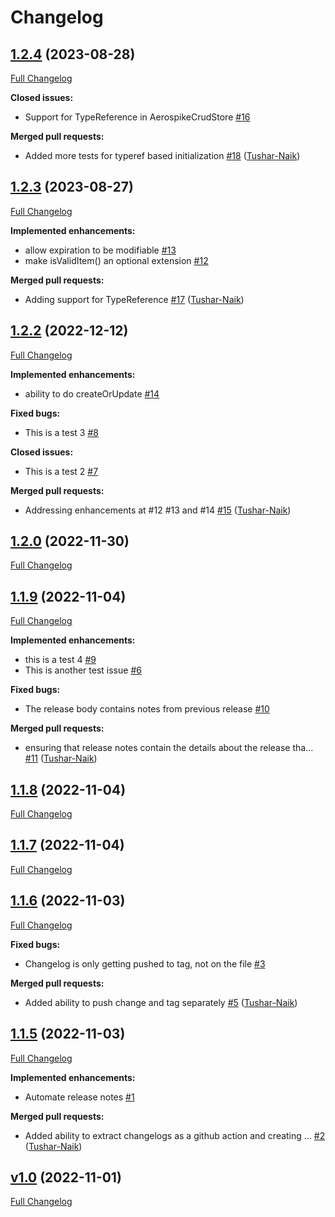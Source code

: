 # Changelog

## [1.2.4](https://github.com/livetheoogway/crud-store/tree/1.2.4) (2023-08-28)

[Full Changelog](https://github.com/livetheoogway/crud-store/compare/1.2.3...1.2.4)

**Closed issues:**

- Support for TypeReference in AerospikeCrudStore [\#16](https://github.com/livetheoogway/crud-store/issues/16)

**Merged pull requests:**

- Added more tests for typeref based initialization [\#18](https://github.com/livetheoogway/crud-store/pull/18) ([Tushar-Naik](https://github.com/Tushar-Naik))

## [1.2.3](https://github.com/livetheoogway/crud-store/tree/1.2.3) (2023-08-27)

[Full Changelog](https://github.com/livetheoogway/crud-store/compare/1.2.2...1.2.3)

**Implemented enhancements:**

- allow expiration to be modifiable [\#13](https://github.com/livetheoogway/crud-store/issues/13)
- make isValidItem\(\) an optional extension [\#12](https://github.com/livetheoogway/crud-store/issues/12)

**Merged pull requests:**

- Adding support for TypeReference  [\#17](https://github.com/livetheoogway/crud-store/pull/17) ([Tushar-Naik](https://github.com/Tushar-Naik))

## [1.2.2](https://github.com/livetheoogway/crud-store/tree/1.2.2) (2022-12-12)

[Full Changelog](https://github.com/livetheoogway/crud-store/compare/1.2.0...1.2.2)

**Implemented enhancements:**

- ability to do createOrUpdate  [\#14](https://github.com/livetheoogway/crud-store/issues/14)

**Fixed bugs:**

- This is a test 3 [\#8](https://github.com/livetheoogway/crud-store/issues/8)

**Closed issues:**

- This is a test 2 [\#7](https://github.com/livetheoogway/crud-store/issues/7)

**Merged pull requests:**

- Addressing enhancements at \#12 \#13 and \#14 [\#15](https://github.com/livetheoogway/crud-store/pull/15) ([Tushar-Naik](https://github.com/Tushar-Naik))

## [1.2.0](https://github.com/livetheoogway/crud-store/tree/1.2.0) (2022-11-30)

[Full Changelog](https://github.com/livetheoogway/crud-store/compare/1.1.9...1.2.0)

## [1.1.9](https://github.com/livetheoogway/crud-store/tree/1.1.9) (2022-11-04)

[Full Changelog](https://github.com/livetheoogway/crud-store/compare/1.1.8...1.1.9)

**Implemented enhancements:**

- this is a test 4 [\#9](https://github.com/livetheoogway/crud-store/issues/9)
- This is another test issue [\#6](https://github.com/livetheoogway/crud-store/issues/6)

**Fixed bugs:**

- The release body contains notes from previous release [\#10](https://github.com/livetheoogway/crud-store/issues/10)

**Merged pull requests:**

- ensuring that release notes contain the details about the release tha… [\#11](https://github.com/livetheoogway/crud-store/pull/11) ([Tushar-Naik](https://github.com/Tushar-Naik))

## [1.1.8](https://github.com/livetheoogway/crud-store/tree/1.1.8) (2022-11-04)

[Full Changelog](https://github.com/livetheoogway/crud-store/compare/1.1.7...1.1.8)

## [1.1.7](https://github.com/livetheoogway/crud-store/tree/1.1.7) (2022-11-04)

[Full Changelog](https://github.com/livetheoogway/crud-store/compare/1.1.6...1.1.7)

## [1.1.6](https://github.com/livetheoogway/crud-store/tree/1.1.6) (2022-11-03)

[Full Changelog](https://github.com/livetheoogway/crud-store/compare/1.1.5...1.1.6)

**Fixed bugs:**

- Changelog is only getting pushed to tag, not on the file [\#3](https://github.com/livetheoogway/crud-store/issues/3)

**Merged pull requests:**

- Added ability to push change and tag separately [\#5](https://github.com/livetheoogway/crud-store/pull/5) ([Tushar-Naik](https://github.com/Tushar-Naik))

## [1.1.5](https://github.com/livetheoogway/crud-store/tree/1.1.5) (2022-11-03)

[Full Changelog](https://github.com/livetheoogway/crud-store/compare/v1.0...1.1.5)

**Implemented enhancements:**

- Automate release notes [\#1](https://github.com/livetheoogway/crud-store/issues/1)

**Merged pull requests:**

- Added ability to extract changelogs as a github action and creating … [\#2](https://github.com/livetheoogway/crud-store/pull/2) ([Tushar-Naik](https://github.com/Tushar-Naik))

## [v1.0](https://github.com/livetheoogway/crud-store/tree/v1.0) (2022-11-01)

[Full Changelog](https://github.com/livetheoogway/crud-store/compare/49ac4ce542cdf14851e7bf894fc160f3e4836b84...v1.0)



